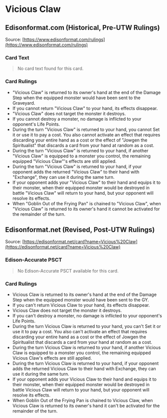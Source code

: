 # Vicious Claw

## Edisonformat.com (Historical, Pre-UTW Rulings)

Source: [https://www.edisonformat.com/rulings](https://www.edisonformat.com/rulings)

### Card Text

> No card text found for this card.

### Card Rulings

*   "Vicious Claw" is returned to its owner's hand at the end of the Damage Step when the equipped monster would have been sent to the Graveyard.
*   If you cannot return "Vicious Claw" to your hand, its effects disappear.
*   "Vicious Claw" does not target the monster it destroys.
*   If you cannot destroy a monster, no damage is inflicted to your opponent's Life Points.
*   During the turn "Vicious Claw" is returned to your hand, you cannot Set it or use it to pay a cost. You also cannot activate an effect that requires discarding your entire hand as a cost or the effect of "Jowgen the Spiritualist" that discards a card from your hand at random as a cost.
*   During the turn "Vicious Claw" is returned to your hand, if another "Vicious Claw" is equipped to a monster you control, the remaining equipped "Vicious Claw"'s effects are still applied.
*   During the turn "Vicious Claw" is returned to your hand, if your opponent adds the returned "Vicious Claw" to their hand with "Exchange", they can use it during the same turn.
*   If your opponent adds your "Vicious Claw" to their hand and equips it to their monster, when their equipped monster would be destroyed in battle "Vicious Claw" will return to your hand, but your opponent will resolve its effects.
*   When "Goblin Out of the Frying Pan" is chained to "Vicious Claw", when "Vicious Claw" is returned to its owner's hand it cannot be activated for the remainder of the turn.

## Edisonformat.net (Revised, Post-UTW Rulings)

Source: [https://edisonformat.net/card?name=Vicious%20Claw](https://edisonformat.net/card?name=Vicious%20Claw)

### Edison-Accurate PSCT

> No Edison-Accurate PSCT available for this card.

### Card Rulings

*   Vicious Claw is returned to its owner's hand at the end of the Damage Step when the equipped monster would have been sent to the GY.
*   If you can't return Vicious Claw to your hand, its effects disappear.
*   Vicious Claw does not target the monster it destroys.
*   If you can't destroy a monster, no damage is inflicted to your opponent's Life Points.
*   During the turn Vicious Claw is returned to your hand, you can't Set it or use it to pay a cost. You also can't activate an effect that requires discarding your entire hand as a cost or the effect of Jowgen the Spiritualist that discards a card from your hand at random as a cost.
*   During the turn Vicious Claw is returned to your hand, if another Vicious Claw is equipped to a monster you control, the remaining equipped Vicious Claw's effects are still applied.
*   During the turn Vicious Claw is returned to your hand, if your opponent adds the returned Vicious Claw to their hand with Exchange, they can use it during the same turn.
*   If your opponent adds your Vicious Claw to their hand and equips it to their monster, when their equipped monster would be destroyed in battle Vicious Claw will return to your hand, but your opponent will resolve its effects.
*   When Goblin Out of the Frying Pan is chained to Vicious Claw, when Vicious Claw is returned to its owner's hand it can't be activated for the remainder of the turn.
            